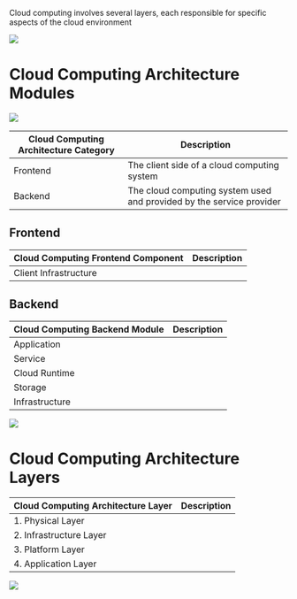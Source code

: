 Cloud computing involves several layers, each responsible for specific aspects of the cloud environment

![](https://github.com/JonmarCorpuz/SecondBrain/blob/main/Assets/Whitespace.png)

# Cloud Computing Architecture Modules

![](https://github.com/JonmarCorpuz/SecondBrain/blob/main/Assets/sfdsfdsgsdfasdasdasdasd.jpg)

| Cloud Computing Architecture Category | Description | 
| --- | --- |
| Frontend | The client side of a cloud computing system |
| Backend | The cloud computing system used and provided by the service provider |

## Frontend

| Cloud Computing Frontend Component | Description |
| --- | --- |
| Client Infrastructure | |

## Backend

| Cloud Computing Backend Module | Description |
| --- | --- |
| Application | |
| Service | |
| Cloud Runtime | |
| Storage | |
| Infrastructure | |

![](https://github.com/JonmarCorpuz/SecondBrain/blob/main/Assets/Whitespace.png)

# Cloud Computing Architecture Layers

| Cloud Computing Architecture Layer | Description |
| --- | --- |
| 1. Physical Layer | |
| 2. Infrastructure Layer | |
| 3. Platform Layer | |
| 4. Application Layer | |

![](https://github.com/JonmarCorpuz/SecondBrain/blob/main/Assets/Whitespace.png)
